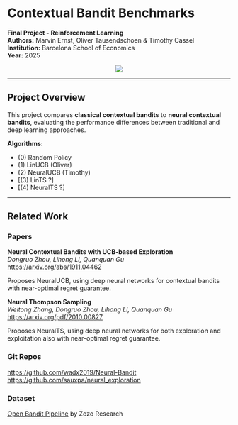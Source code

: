 # Contextual Bandit Benchmarks

**Final Project - Reinforcement Learning**  
**Authors:** Marvin Ernst, Oliver Tausendschoen & Timothy Cassel  
**Institution:** Barcelona School of Economics  
**Year:** 2025

<p align="center">
  <img src="https://img.shields.io/badge/python-3.12-blue?logo=python">
</p>

---

## Project Overview

This project compares **classical contextual bandits** to **neural contextual bandits**, evaluating the performance differences between traditional and deep learning approaches.

**Algorithms:**
- (0) Random Policy
- (1) LinUCB (Oliver)
- (2) NeuralUCB (Timothy)
- [(3) LinTS ?]
- [(4) NeuralTS ?]

---

## Related Work

### Papers

**Neural Contextual Bandits with UCB-based Exploration**  
*Dongruo Zhou, Lihong Li, Quanquan Gu*  
https://arxiv.org/abs/1911.04462

Proposes NeuralUCB, using deep neural networks for contextual bandits with near-optimal regret guarantee.

**Neural Thompson Sampling**  
*Weitong Zhang, Dongruo Zhou, Lihong Li, Quanquan Gu*  
https://arxiv.org/pdf/2010.00827

Proposes NeuralTS, using deep neural networks for both exploration and exploitation also with near-optimal regret guarantee. 

### Git Repos
https://github.com/wadx2019/Neural-Bandit
https://github.com/sauxpa/neural_exploration

### Dataset
[Open Bandit Pipeline](https://github.com/st-tech/zr-obp) by Zozo Research
